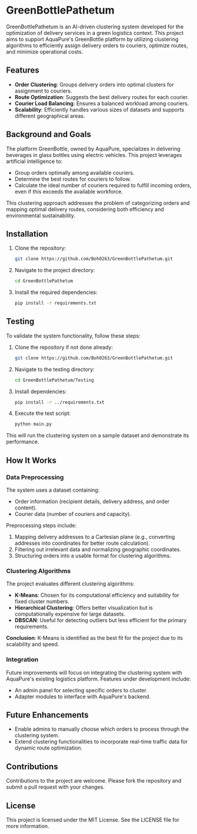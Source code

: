 # GreenBottlePathetum

GreenBottlePathetum is an AI-driven clustering system developed for the optimization of delivery services in a green logistics context. This project aims to support AquaPure's GreenBottle platform by utilizing clustering algorithms to efficiently assign delivery orders to couriers, optimize routes, and minimize operational costs.

## Features

- **Order Clustering**: Groups delivery orders into optimal clusters for assignment to couriers.
- **Route Optimization**: Suggests the best delivery routes for each courier.
- **Courier Load Balancing**: Ensures a balanced workload among couriers.
- **Scalability**: Efficiently handles various sizes of datasets and supports different geographical areas.

## Background and Goals

The platform GreenBottle, owned by AquaPure, specializes in delivering beverages in glass bottles using electric vehicles. This project leverages artificial intelligence to:
- Group orders optimally among available couriers.
- Determine the best routes for couriers to follow.
- Calculate the ideal number of couriers required to fulfill incoming orders, even if this exceeds the available workforce.

This clustering approach addresses the problem of categorizing orders and mapping optimal delivery routes, considering both efficiency and environmental sustainability.

## Installation

1. Clone the repository:

   ```bash
   git clone https://github.com/Boh0263/GreenBottlePathetum.git
   ```

2. Navigate to the project directory:

   ```bash
   cd GreenBottlePathetum
   ```

3. Install the required dependencies:

   ```bash
   pip install -r requirements.txt
   ```

## Testing

To validate the system functionality, follow these steps:

1. Clone the repository if not done already:

   ```bash
   git clone https://github.com/Boh0263/GreenBottlePathetum.git
   ```

2. Navigate to the testing directory:

   ```bash
   cd GreenBottlePathetum/Testing
   ```

3. Install dependencies:

   ```bash
   pip install -r ../requirements.txt
   ```

4. Execute the test script:

   ```bash
   python main.py
   ```

This will run the clustering system on a sample dataset and demonstrate its performance.

## How It Works

### Data Preprocessing
The system uses a dataset containing:
- Order information (recipient details, delivery address, and order content).
- Courier data (number of couriers and capacity).

Preprocessing steps include:
1. Mapping delivery addresses to a Cartesian plane (e.g., converting addresses into coordinates for better route calculation).
2. Filtering out irrelevant data and normalizing geographic coordinates.
3. Structuring orders into a usable format for clustering algorithms.

### Clustering Algorithms
The project evaluates different clustering algorithms:
- **K-Means**: Chosen for its computational efficiency and suitability for fixed cluster numbers.
- **Hierarchical Clustering**: Offers better visualization but is computationally expensive for large datasets.
- **DBSCAN**: Useful for detecting outliers but less efficient for the primary requirements.

**Conclusion**: K-Means is identified as the best fit for the project due to its scalability and speed.

### Integration
Future improvements will focus on integrating the clustering system with AquaPure's existing logistics platform. Features under development include:
- An admin panel for selecting specific orders to cluster.
- Adapter modules to interface with AquaPure's backend.

## Future Enhancements
- Enable admins to manually choose which orders to process through the clustering system.
- Extend clustering functionalities to incorporate real-time traffic data for dynamic route optimization.

## Contributions
Contributions to the project are welcome. Please fork the repository and submit a pull request with your changes.

## License
This project is licensed under the MIT License. See the LICENSE file for more information.
